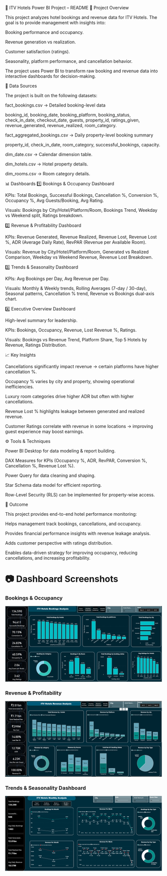🏨 ITV Hotels Power BI Project – README
📌 Project Overview

This project analyzes hotel bookings and revenue data for ITV Hotels. The goal is to provide management with insights into:

Booking performance and occupancy.

Revenue generation vs realization.

Customer satisfaction (ratings).

Seasonality, platform performance, and cancellation behavior.

The project uses Power BI to transform raw booking and revenue data into interactive dashboards for decision-making.

📂 Data Sources

The project is built on the following datasets:

fact_bookings.csv → Detailed booking-level data

booking_id, booking_date, booking_platform, booking_status, check_in_date, checkout_date, guests, property_id, ratings_given, revenue_generated, revenue_realized, room_category.

fact_aggregated_bookings.csv → Daily property-level booking summary

property_id, check_in_date, room_category, successful_bookings, capacity.

dim_date.csv → Calendar dimension table.

dim_hotels.csv → Hotel property details.

dim_rooms.csv → Room category details.

📊 Dashboards
1️⃣ Bookings & Occupancy Dashboard

KPIs: Total Bookings, Successful Bookings, Cancellation %, Conversion %, Occupancy %, Avg Guests/Booking, Avg Rating.

Visuals: Bookings by City/Hotel/Platform/Room, Bookings Trend, Weekday vs Weekend split, Ratings breakdown.

2️⃣ Revenue & Profitability Dashboard

KPIs: Revenue Generated, Revenue Realized, Revenue Lost, Revenue Lost %, ADR (Average Daily Rate), RevPAR (Revenue per Available Room).

Visuals: Revenue by City/Hotel/Platform/Room, Generated vs Realized Comparison, Weekday vs Weekend Revenue, Revenue Lost Breakdown.

3️⃣ Trends & Seasonality Dashboard

KPIs: Avg Bookings per Day, Avg Revenue per Day.

Visuals: Monthly & Weekly trends, Rolling Averages (7-day / 30-day), Seasonal patterns, Cancellation % trend, Revenue vs Bookings dual-axis chart.

4️⃣ Executive Overview Dashboard

High-level summary for leadership.

KPIs: Bookings, Occupancy, Revenue, Lost Revenue %, Ratings.

Visuals: Bookings vs Revenue Trend, Platform Share, Top 5 Hotels by Revenue, Ratings Distribution.

📈 Key Insights

Cancellations significantly impact revenue → certain platforms have higher cancellation %.

Occupancy % varies by city and property, showing operational inefficiencies.

Luxury room categories drive higher ADR but often with higher cancellations.

Revenue Lost % highlights leakage between generated and realized revenue.

Customer Ratings correlate with revenue in some locations → improving guest experience may boost earnings.

⚙️ Tools & Techniques

Power BI Desktop for data modeling & report building.

DAX Measures for KPIs (Occupancy %, ADR, RevPAR, Conversion %, Cancellation %, Revenue Lost %).

Power Query for data cleaning and shaping.

Star Schema data model for efficient reporting.

Row-Level Security (RLS) can be implemented for property-wise access.

🚀 Outcome

This project provides end-to-end hotel performance monitoring:

Helps management track bookings, cancellations, and occupancy.

Provides financial performance insights with revenue leakage analysis.

Adds customer perspective with ratings distribution.

Enables data-driven strategy for improving occupancy, reducing cancellations, and increasing profitability.


# 📷 Dashboard Screenshots
### Bookings & Occupancy
![Bookings & Occupancy](https://github.com/Parag-soda/Data-Analysis-Project-/blob/608b8a8fcfe0adc673e5dd47facd27b409e7a726/Power%20BI%20project/Screenshot%202025-09-22%20155808.png)

### Revenue & Profitability
![Revenue & Profitability](https://github.com/Parag-soda/Data-Analysis-Project-/blob/608b8a8fcfe0adc673e5dd47facd27b409e7a726/Power%20BI%20project/Screenshot%202025-09-22%20155840.png)

### Trends & Seasonality Dashboard
![[Trends & Seasonality Dashboard](images/customer_insights.png](https://github.com/Parag-soda/Data-Analysis-Project-/blob/608b8a8fcfe0adc673e5dd47facd27b409e7a726/Power%20BI%20project/Screenshot%202025-09-22%20155905.png)
